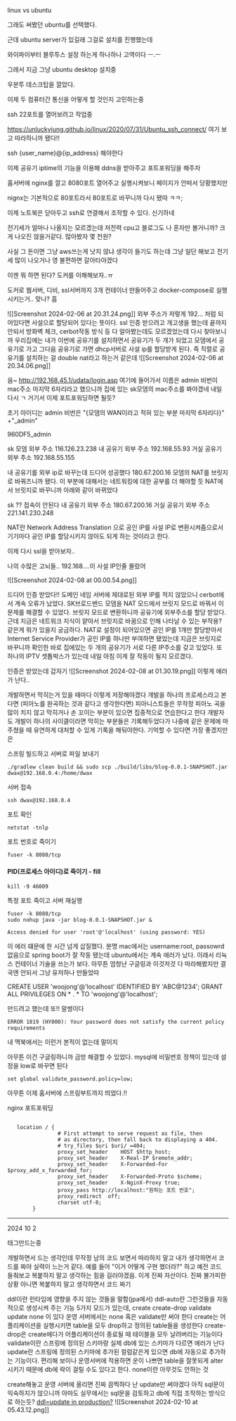 
linux vs ubuntu

그래도 써봤던 ubuntu를 선택했다.

근데 ubuntu server가 있길래 그걸로 설치를 진행했는데

와이파이부터 블루투스 설정 하는게 하나하나 고역이다 ㅡ.ㅡ

그래서 지금 그냥 ubuntu desktop 설치중

우분투 데스크탑을 깔았다.

이제 두 컴퓨터간 통신을 어떻게 할 것인지 고민하는중

ssh 22포트를 열어보려고 작업중

https://unluckyjung.github.io/linux/2020/07/31/Ubuntu_ssh_connect/
여기 보고 따라하니까 됐다!!

ssh {user_name}@{ip_address}
해야한다

이제 공유기 iptime의 기능을 이용해 ddns을 받아주고 포트포워딩을 해주자

홈서버에 nginx를 깔고 8080포트 열어주고 실행시켜보니 페이지가 안떠서 당황했지만

nignx는 기본적으로 80포트라서 80포트로 바꾸니까 다시 됐따 ㅋㅋ;

이제 노트북은 닫아두고 ssh로 연결해서 조작할 수 있다. 신기하네

전기세가 얼마나 나올지는 모르겠는데 저전력 cpu고 블로그도 나 혼자만 볼거니까? 크게 나오진 않을거같다. 많아봤자 몇 천원?

사실 그 돈이면 그냥 aws쓰는게 낫지 않냐 생각이 들기도 하는데 그냥 일단 해보고 전기세 많이 나오거나 영 불편하면 갈아타야겠다

이젠 뭐 하면 된다? 도커를 이해해보자..ㅠ

도커로 웹서버, 디비, ssl서버까지 3개 컨테이너 만들어주고 docker-compose로 실행시키는거.. 맞나?
흠


![[Screenshot 2024-02-06 at 20.31.24.png]]
외부 주소가 저렇게 192... 처럼 되어있다면 사설으로 할당되어 있다는 뜻이다.
ssl 인증 받으려고 개고생을 했는데 끝까지 안되서 방화벽 체크, cerbot작동 방식 등 다 알아봤는데도 모르겠었는데 다시 찾아보니까
우리집에는 내가 이번에 공유기를 설치하면서 공유기가 두 개가 되었고 모뎀에서 공유기로 가고 그다음 공유기로 가면 dhcp서버로 사설 ip를 할당받게 된다. 즉 직렬로 공유기를 설치하는 걸 double nat라고 하는거 같은데 ![[Screenshot 2024-02-06 at 20.34.06.png]]

음~
http://192.168.45.1/udata/login.asp
여기에 들어가서
이름은 admin
비번이 mac주소 마지막 6자리라고 했으니까 집에 있는 sk모뎀의 mac주소를 봐야겠네
내일 다시 ㄱ
거기서 이제 포트포워딩하면 될듯?

초기 아이디는 admin
비번은 "{모뎀의 WAN이라고 적혀 있는 부분 마지막 6자리다}" +"\_admin"

960DF5_admin


sk 모뎀 외부 주소 116.126.23.238
내 공유기 외부 주소 192.168.55.93
거실 공유기 외부 주소 192.168.55.155



내 공유기를 외부 ip로 바꾸는데 드디어 성공했다
180.67.200.16
모뎀의 NAT를 브릿지로 바꿔즈니까 됐다. 이 부분에 대해서는 네트워킹에 대한 공부를 더 해야할 듯 
NAT에서 브릿지로 바꾸니까 아래와 같이 바뀌었다

sk ?? 접속이 안된다
내 공유기 외부 주소 180.67.200.16
거실 공유기 외부 주소 221.141.230.248


NAT란 Network Address Translation 으로 공인 IP를 사설 IP로 변환시켜줌으로서 기기마다 공인 IP를 할당시키지 않아도 되게 하는 것이라고 한다.

이제 다시 ssl을 받아보자..


나의 수많은 고뇌들..
192.168....이 사설 IP인줄 몰랐어

![[Screenshot 2024-02-08 at 00.00.54.png]]

드디어 인증 받았다!!
도메인 네임 서버에 제대로된 외부  IP를 적지 않았으니 cerbot에서 계속 오류가 났었다.
SK브로드밴드 모뎀을 NAT 모드에서 브릿지 모드로 바꿔서 이 문제를 해결할 수 있었다.
브릿지 모드로 변환하니까 공유기에 외부주소를 할당 받았다.
근데 지금은 네트워크 지식이 얕아서 브릿지로 바꿈으로 인해 나타날 수 있는 부작용? 같은게 뭐가 있을지 궁금하다.
NAT로 설정이 되어있으면 공인 IP를 1개만 할당받아서 Internet Service Provider가 공인 IP를 하나만 부여하면 됐었는데 지금은 브릿지로 바꾸니까 확인한 바로 집에있는 두 개의 공유기가 서로 다른 IP주소를 갖고 있었다. 또 하나의 IPTV 셋톱박스가 있는데 내일 아침 이게 잘 작동이 될지 모르겠다. 


인증은 받았는데 갑자기
![[Screenshot 2024-02-08 at 01.30.19.png]]
이렇게 에러가 난다..


개발하면서 막히는거 있을 때마다 이렇게 저장해야겠다
개발을 하나의 프로세스라고 본다면 (피아노를 완곡하는 것과 같다고 생각한다면)
피아니스트들은 무작정 피아노 곡을 많이 치지 않고
막히거나 손 꼬이는 부분이 있으면 집중적으로 연습한다고 한다
개발자도 개발이 하나의 사이클이라면 막히는 부분들은 기록해두었다가 나중에 같은 문제에 마주쳤을 때
유연하게 대처할 수 있게 기록을 해둬야한다. 기억할 수 있다면 가장 좋겠지만은 



스프링 빌드하고 서버로 파일 보내기
```
./gradlew clean build && sudo scp ./build/libs/blog-0.0.1-SNAPSHOT.jar dwax@192.168.0.4:/home/dwax

```

서버 접속
```
ssh dwax@192.168.0.4
```


포트 확인
```
netstat -tnlp
```

포트 번호로 죽이기

```
fuser -k 8080/tcp
```
#### **PID(프로세스 아이디)로 죽이기 - fill**

```
kill -9 46009
```

특정 포트 죽이고 서버 재실행
``` 
fuser -k 8080/tcp
sudo nohup java -jar blog-0.0.1-SNAPSHOT.jar &
```


```
Access denied for user 'root'@'localhost' (using password: YES)
```

이 에러 떄문에 한 시간 넘게 삽질했다.
분명 mac에서는 username:root, passowrd 없음으로 spring boot가 잘 작동 됐는데 ubuntu에서는 계속 에러가 났다.
이래서 리눅스 컨테이너 기술을 쓰는가 보다.
아무튼
엄청난 구글링과 이것저것 다 따라해봤지만 결국엔 안되서 그냥 유저하나 만들었따




CREATE USER 'woojong'@'localhost' IDENTIFIED BY 'ABC@1234';
GRANT ALL PRIVILEGES ON * . * TO 'woojong'@'localhost';

만드려고 했는데 또!! 말썽이다
```
ERROR 1819 (HY000): Your password does not satisfy the current policy requirements
```
내 맥북에서는 이런거 본적이 없는데 말이지

아무튼 이건 구글링하니까 금방 해결할 수 있었다.
mysql에 비밀번호 정책이 있는데 설정을 low로 바꾸면 된다
```
set global validate_password.policy=low;
```

아무튼 이제 홈서버에 스프링부트까지 띄었다.!!


nginx 포트포워딩
```

   location / {
                # First attempt to serve request as file, then
                # as directory, then fall back to displaying a 404.
                # try_files $uri $uri/ =404;
                proxy_set_header    HOST $http_host;
                proxy_set_header    X-Real-IP $remote_addr;
                proxy_set_header    X-Forwarded-For $proxy_add_x_forwarded_for;
                proxy_set_header    X-Forwarded-Proto $scheme;
                proxy_set_header    X-NginX-Proxy true;
                proxy_pass http://localhost:"원하는 포트 번호";
                proxy_redirect  off;
                charset utf-8;
        }
```



---
2024 10 2

태그만드는중

개발하면서 드는 생각인데 무작정 남의 코드 보면서 따라하지 말고 내가 생각하면서 코드를 짜야 실력이 느는거 같다. 
예를 들어 "이거 어떻게 구현 했더라?" 하고 예전 코드 들춰보고 복붙하지 말고 생각하는 힘을 길러야겠음. 이게 진짜 자산이다.
진짜 불가피한 상황 아니면 복붙하지 말고 생각하면서 코드 짜기

ddl이란 런타임에 영향을 주지 않는 것들을 말함(jpa에서)
ddl-auto란 그런것들을 자동적으로 생성시켜 주는 기능
5가지 모드가 있는데,
create
create-drop
validate
update
none
이 있다
운영 서버에서는 none 혹은 validate만 써야 한다
create는 어플리케이션을 실행시키면 table을 모두 drop하고 정의된 table들을 생성한다
create-drop은 create에다가 어플리케이션이 종료될 때 테이블을 모두 날려버리는 기능이다
validate이란 스프링에 정의된 스키마랑 실제 db에 있는 스키마가 다르면 에러가 난다
update란 스프링에 정의된 스키마에 추가된 컬럼같은게 있으면 db에 자동으로 추가하는 기능이다. 편리해 보이나 운영서버에 적용하면 운이 나쁘면 table을 잘못되게 alter시키기 때문에 db에 락이 걸릴 수도 있다고 한다.
none이란 아무것도 안하는 것

create해놓고 운영 서버에 올리면 진짜 끔찍하다
난 update만 써야겠다 아직 sql문이 익숙하지가 않으니까
아마도 실무에서는 sql문을 검토하고 db에 직접 조작하는 방식으로 하는듯?
[ddl=update in production?](https://stackoverflow.com/questions/221379/hibernate-hbm2ddl-auto-update-in-production)
![[Screenshot 2024-02-10 at 05.43.12.png]]
